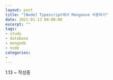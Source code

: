 ```yaml
---
layout: post
title: "[Node] Typescript에서 Mongoose 사용하기"
date: 2021-01-13 00:00:00
excerpt: ""
tags:
- study
- database
- mongodb
- node
categories:
-
---
```


1.13 ~ 작성중
